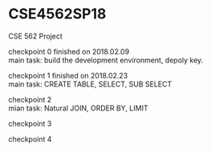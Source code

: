 # CSE4562SP18
CSE 562 Project

checkpoint 0 finished on 2018.02.09 
<br>main task:  build the development environment, depoly key.

checkpoint 1 finished on 2018.02.23
<br>main task:  CREATE TABLE, SELECT, SUB SELECT

checkpoint 2 
<br>mian task: Natural JOIN, ORDER BY, LIMIT

checkpoint 3

checkpoint 4
